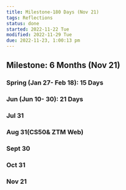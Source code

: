 ```yaml
---
title: Milestone-180 Days (Nov 21)
tags: Reflections
status: done
started: 2022-11-22 Tue
modified: 2022-11-29 Tue
due: 2022-11-23, 1:00:13 pm
---
```

## Milestone: 6 Months (Nov 21)
### Spring (Jan 27- Feb 18): 15 Days
### Jun (Jun 10- 30): 21 Days
### Jul 31
### Aug 31(CS50& ZTM Web)
### Sept 30
### Oct 31 
### Nov 21




